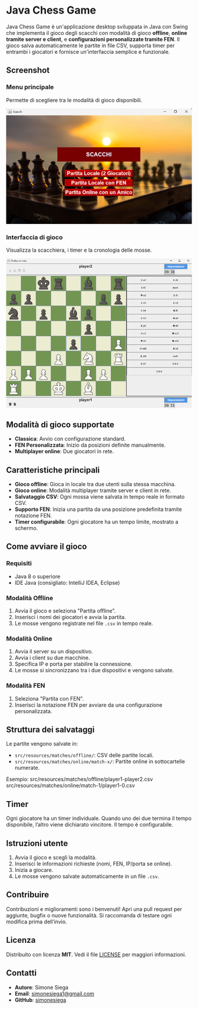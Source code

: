 # Java Chess Game

Java Chess Game è un'applicazione desktop sviluppata in Java con Swing che implementa il gioco degli scacchi con modalità di gioco **offline**, **online tramite server e client**, e **configurazioni personalizzate tramite FEN**. Il gioco salva automaticamente le partite in file CSV, supporta timer per entrambi i giocatori e fornisce un'interfaccia semplice e funzionale.

## Screenshot

### Menu principale
Permette di scegliere tra le modalità di gioco disponibili.

![Menu principale](./docs/menu.png)

### Interfaccia di gioco
Visualizza la scacchiera, i timer e la cronologia delle mosse.

![Gameplay](./docs/gameplay.png)

## Modalità di gioco supportate

- **Classica**: Avvio con configurazione standard.
- **FEN Personalizzata**: Inizio da posizioni definite manualmente.
- **Multiplayer online**: Due giocatori in rete.

## Caratteristiche principali

- **Gioco offline**: Gioca in locale tra due utenti sulla stessa macchina.
- **Gioco online**: Modalità multiplayer tramite server e client in rete.
- **Salvataggio CSV**: Ogni mossa viene salvata in tempo reale in formato CSV.
- **Supporto FEN**: Inizia una partita da una posizione predefinita tramite notazione FEN.
- **Timer configurabile**: Ogni giocatore ha un tempo limite, mostrato a schermo.

## Come avviare il gioco

### Requisiti

- Java 8 o superiore
- IDE Java (consigliato: IntelliJ IDEA, Eclipse)

### Modalità Offline

1. Avvia il gioco e seleziona "Partita offline".
2. Inserisci i nomi dei giocatori e avvia la partita.
3. Le mosse vengono registrate nel file `.csv` in tempo reale.

### Modalità Online

1. Avvia il server su un dispositivo.
2. Avvia i client su due macchine.
3. Specifica IP e porta per stabilire la connessione.
4. Le mosse si sincronizzano tra i due dispositivi e vengono salvate.

### Modalità FEN

1. Seleziona "Partita con FEN".
2. Inserisci la notazione FEN per avviare da una configurazione personalizzata.

## Struttura dei salvataggi

Le partite vengono salvate in:

- `src/resources/matches/offline/`: CSV delle partite locali.
- `src/resources/matches/online/match-x/`: Partite online in sottocartelle numerate.

Esempio:
src/resources/matches/offline/player1-player2.csv
src/resources/matches/online/match-1/player1-0.csv

## Timer

Ogni giocatore ha un timer individuale. Quando uno dei due termina il tempo disponibile, l’altro viene dichiarato vincitore. Il tempo è configurabile.

## Istruzioni utente

1. Avvia il gioco e scegli la modalità.
2. Inserisci le informazioni richieste (nomi, FEN, IP/porta se online).
3. Inizia a giocare.
4. Le mosse vengono salvate automaticamente in un file `.csv`.

## Contribuire

Contribuzioni e miglioramenti sono i benvenuti! Apri una pull request per aggiunte, bugfix o nuove funzionalità. Si raccomanda di testare ogni modifica prima dell’invio.

## Licenza

Distribuito con licenza **MIT**. Vedi il file [LICENSE](LICENSE) per maggiori informazioni.

## Contatti

- **Autore**: Simone Siega  
- **Email**: [simonesiega1@gmail.com](mailto:simonesiega1@gmail.com)  
- **GitHub**: [simonesiega](https://github.com/simonesiega)

